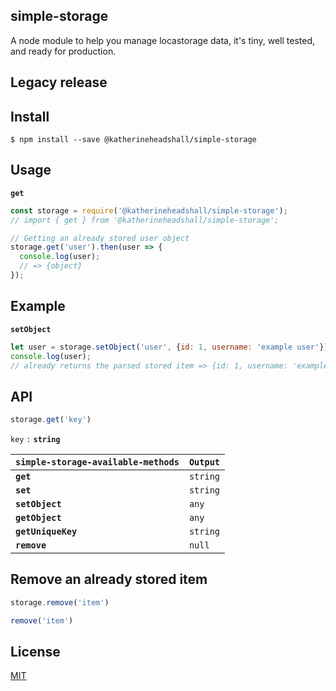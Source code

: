 ## simple-storage

A node module to help you manage locastorage data, it's tiny, well tested, and ready for production.

## Legacy release

## Install

```
$ npm install --save @katherineheadshall/simple-storage
```

## Usage

__`get`__
```js
const storage = require('@katherineheadshall/simple-storage');
// import { get } from '@katherineheadshall/simple-storage';

// Getting an already stored user object
storage.get('user').then(user => {
  console.log(user);
  // => {object}
});
```

## Example

__`setObject`__

```js
let user = storage.setObject('user', {id: 1, username: 'example user'});
console.log(user);
// already returns the parsed stored item => {id: 1, username: 'example user'}
```

## API

```js
storage.get('key')
```

`key` `:`  __`string`__

| __`simple-storage-available-methods`__      | __`Output`__  |
|---------------------------------------------|---------------|
| __`get`__                                   | `string`      |
| __`set`__                                   | `string`      |
| __`setObject`__                             | `any`         |
| __`getObject`__                             | `any`         |
| __`getUniqueKey`__                          | `string`      |
| __`remove`__                                | `null`        |

## Remove an already stored item

```js
storage.remove('item')
```

```js
remove('item')
```

## License

[MIT](https://github.com/katherineheadshall/simple-storage/blob/main/LICENSE)
